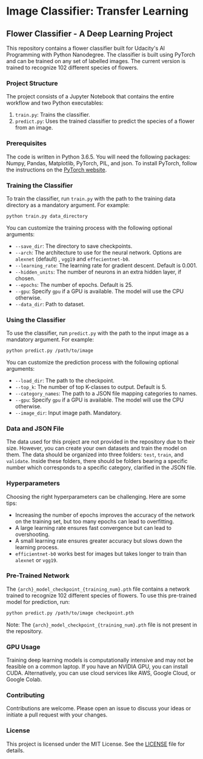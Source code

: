 # Image Classifier: Transfer Learning

## Flower Classifier - A Deep Learning Project

This repository contains a flower classifier built for Udacity's AI Programming with Python Nanodegree. The classifier is built using PyTorch and can be trained on any set of labelled images. The current version is trained to recognize 102 different species of flowers.

### Project Structure

The project consists of a Jupyter Notebook that contains the entire workflow and two Python executables:

1. `train.py`: Trains the classifier. 
2. `predict.py`: Uses the trained classifier to predict the species of a flower from an image.

### Prerequisites

The code is written in Python 3.6.5. You will need the following packages: Numpy, Pandas, Matplotlib, PyTorch, PIL, and json. To install PyTorch, follow the instructions on the [PyTorch website](https://pytorch.org/).

### Training the Classifier

To train the classifier, run `train.py` with the path to the training data directory as a mandatory argument. For example:

```bash
python train.py data_directory
```

You can customize the training process with the following optional arguments:

- `--save_dir`: The directory to save checkpoints.
- `--arch`: The architecture to use for the neural network. Options are `alexnet` (default) , `vgg19` and `effecientnet-b0`.
- `--learning_rate`: The learning rate for gradient descent. Default is 0.001.
- `--hidden_units`: The number of neurons in an extra hidden layer, if chosen.
- `--epochs`: The number of epochs. Default is 25.
- `--gpu`: Specify `gpu` if a GPU is available. The model will use the CPU otherwise.
- `--data_dir`: Path to dataset.

### Using the Classifier

To use the classifier, run `predict.py` with the path to the input image as a mandatory argument. For example:

```bash
python predict.py /path/to/image
```

You can customize the prediction process with the following optional arguments:

- `--load_dir`: The path to the checkpoint.
- `--top_k`: The number of top K-classes to output. Default is 5.
- `--category_names`: The path to a JSON file mapping categories to names.
- `--gpu`: Specify `gpu` if a GPU is available. The model will use the CPU otherwise.
- `--image_dir`: Input image path. Mandatory.

### Data and JSON File

The data used for this project are not provided in the repository due to their size. However, you can create your own datasets and train the model on them. The data should be organized into three folders: `test`, `train`, and `validate`. Inside these folders, there should be folders bearing a specific number which corresponds to a specific category, clarified in the JSON file.

### Hyperparameters

Choosing the right hyperparameters can be challenging. Here are some tips:

- Increasing the number of epochs improves the accuracy of the network on the training set, but too many epochs can lead to overfitting.
- A large learning rate ensures fast convergence but can lead to overshooting.
- A small learning rate ensures greater accuracy but slows down the learning process.
- `efficientnet-b0` works best for images but takes longer to train than `alexnet` or `vgg19`.

### Pre-Trained Network

The `{arch}_model_checkpoint_{training_num}.pth` file contains a network trained to recognize 102 different species of flowers. To use this pre-trained model for prediction, run:

```bash
python predict.py /path/to/image checkpoint.pth
```

Note: The `{arch}_model_checkpoint_{training_num}.pth` file is not present in the repository.

### GPU Usage

Training deep learning models is computationally intensive and may not be feasible on a common laptop. If you have an NVIDIA GPU, you can install CUDA. Alternatively, you can use cloud services like AWS, Google Cloud, or Google Colab.

### Contributing

Contributions are welcome. Please open an issue to discuss your ideas or initiate a pull request with your changes.

### License

This project is licensed under the MIT License. See the [LICENSE](LICENSE) file for details.